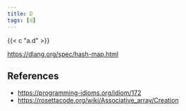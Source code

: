 ```yaml
---
title: D
tags: [d]
---
```


{{< c "a.d" >}}

<https://dlang.org/spec/hash-map.html>

## References

- <https://programming-idioms.org/idiom/172>
- <https://rosettacode.org/wiki/Associative_array/Creation>
